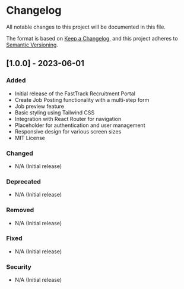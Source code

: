 # Changelog

All notable changes to this project will be documented in this file.

The format is based on [Keep a Changelog](https://keepachangelog.com/en/1.0.0/),
and this project adheres to [Semantic Versioning](https://semver.org/spec/v2.0.0.html).

## [1.0.0] - 2023-06-01

### Added
- Initial release of the FastTrack Recruitment Portal
- Create Job Posting functionality with a multi-step form
- Job preview feature
- Basic styling using Tailwind CSS
- Integration with React Router for navigation
- Placeholder for authentication and user management
- Responsive design for various screen sizes
- MIT License

### Changed
- N/A (Initial release)

### Deprecated
- N/A (Initial release)

### Removed
- N/A (Initial release)

### Fixed
- N/A (Initial release)

### Security
- N/A (Initial release)